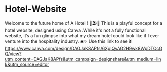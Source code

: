 # Hotel-Website
Welcome to the future home of A Hotel ! 🌴🏖️🌟 This is a playful concept for a hotel website, designed using Canva .While it's not a fully functional website, it’s a fun glimpse into what my dream hotel could look like if I ever venture into the hospitality industry. 🛎️✨
Use this link to see it! https://www.canva.com/design/DAGJaK8APfs/6XgIQvAG2H9wk8WpDTOcGQ/view?utm_content=DAGJaK8APfs&utm_campaign=designshare&utm_medium=link&utm_source=editor

